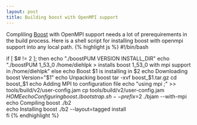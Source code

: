```yaml
---
layout: post
title: Building boost with OpenMPI support
---
```

Compliling [Boost](http://www.boost.org/) with OpenMPI support needs a lot of prerequirements in the build process. Here is a shell script for installing boost with openmpi support into any local path.
{% highlight js %}
#!/bin/bash

if [ $# != 2 ]; then
	echo "./boostPUM VERSION INSTALL_DIR" 
	echo "./boostPUM 1_53_0 /home/diehlpk > installs boost 1_53_0 with mpi support in /home/diehlpk"
else
	echo Boost $1 is installing in $2        echo Downloading boost
	Version="$1"
	echo Unpacking boost
	tar -xvf boost_$1.tar.gz
        cd boost_$1
	echo Adding MPI to configuration file
	echo "using mpi ;" >> tools/build/v2/user-config.jam
	cp tools/build/v2/user-config.jam $HOME
	echo Configuring boost
 	./bootstrap.sh --prefix=$2
	./bjam --with-mpi
	echo Compiling boost
	./b2	
	echo Installing boost
	./b2 --layout=tagged install	
fi
{% endhighlight %}
